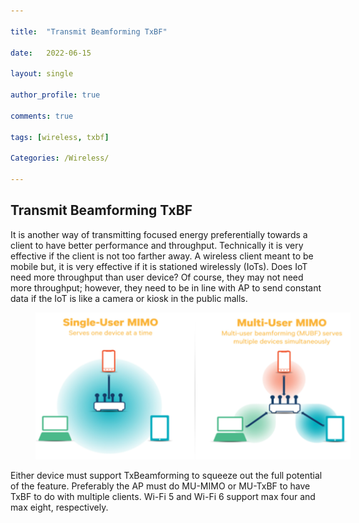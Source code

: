 ```yaml
---

title:  "Transmit Beamforming TxBF"

date:   2022-06-15

layout: single

author_profile: true

comments: true

tags: [wireless, txbf]

Categories: /Wireless/

---
```


## Transmit Beamforming TxBF

It is another way of transmitting focused energy preferentially towards a client to have better performance and throughput. Technically it is very effective if the client is not too farther away. A wireless client meant to be mobile but, it is very effective if it is stationed wirelessly (IoTs). Does IoT need more throughput than user device? Of course, they may not need more throughput; however, they need to be in line with AP to send constant data if the IoT is like a camera or kiosk in the public malls.

<figure style="width: 100%" class="align-center">
  <img src="/assets/images/TxBF.png" alt="TxBF">
</figure>

Either device must support TxBeamforming to squeeze out the full potential of the feature. Preferably the AP must do MU-MIMO or MU-TxBF to have TxBF to do with multiple clients. Wi-Fi 5 and Wi-Fi 6 support max four and max eight, respectively.